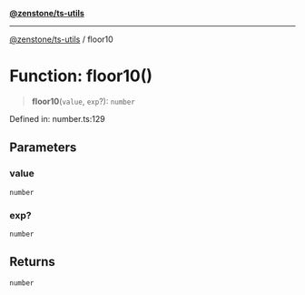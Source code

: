 [**@zenstone/ts-utils**](../README.md)

***

[@zenstone/ts-utils](../globals.md) / floor10

# Function: floor10()

> **floor10**(`value`, `exp`?): `number`

Defined in: number.ts:129

## Parameters

### value

`number`

### exp?

`number`

## Returns

`number`
